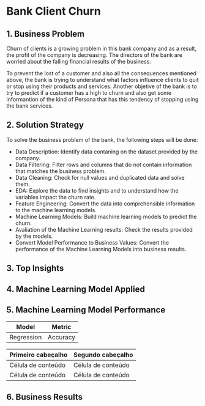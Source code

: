 # Bank Client Churn

## 1. Business Problem
Churn of clients is a growing problem in this bank company and as a result, the profit of the company is decreasing. The directors of the bank are worried about the falling financial results of the business. 

To prevent the lost of a customer and also all the consequences mentioned above, the bank is trying to understand what factors influence clients to quit or stop using their products and services. Another objetive of the bank is to try to predict if a customer has a high to churn and also get some informantion of the kind of Persona that has this tendency of stopping using the bank services.

## 2. Solution Strategy
To solve the business problem of the bank, the following steps will be done:
- Data Description: Identify data contaning on the dataset provided by the company.
- Data Filtering: Filter rows and columns that do not contain information that matches the business problem.
- Data Cleaning: Check for null values and duplicated data and solve them.
- EDA: Explore the data to find insights and to understand how the variables impact the churn rate.
- Feature Engineering: Convert the data into comprehensible information to the machine learning models.
- Machine Learning Models: Build machine learning models to predict the churn.
- Avaliation of the Machine Learning results: Check the results provided by the models.
- Convert Model Performance to Business Values: Convert the performance of the Machine Learning Models into business results.

## 3. Top Insights

## 4. Machine Learning Model Applied

## 5. Machine Learning Model Performance
| Model | Metric |
| ------- | ------- |
| Regression | Accuracy |

| Primeiro cabeçalho  |  Segundo cabeçalho  |
| ------------------- | ------------------- |
|  Célula de conteúdo |  Célula de conteúdo |
|  Célula de conteúdo |  Célula de conteúdo |

## 6. Business Results

